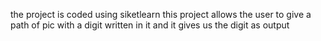 the project is coded using siketlearn this project allows the user to give a path of pic with a digit written in it and it gives us the digit as output 
